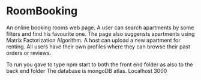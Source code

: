 # RoomBooking

An online booking rooms web page.
A user can search apartments by some filters and find his favourite one.
The page also suggensts apartments using Matrix Factorization Algorithm.
A host can upload a new apartment for renting.
All users have their own profiles where they can browse their past orders or reviews.

To run you gave to type npm start to both the front end folder as also to the back end folder
The database is mongoDB atlas.
Localhost 3000

